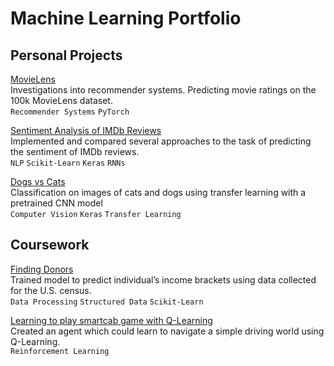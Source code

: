 Machine Learning Portfolio
==========================

Personal Projects
-----------------

[MovieLens](https://github.com/taylormitchell/taylormitchell.github.io/blob/master/nbs/movie-lens.ipynb)<br>
Investigations into recommender systems. Predicting movie ratings on the 100k MovieLens dataset.<br>
`Recommender Systems` `PyTorch` 

[Sentiment Analysis of IMDb Reviews](https://github.com/taylormitchell/taylormitchell.github.io/blob/master/nbs/imdb-reviews-sentiment-analysis.ipynb)<br>
Implemented and compared several approaches to the task of predicting the sentiment of IMDb reviews.<br>
`NLP` `Scikit-Learn` `Keras` `RNNs`

[Dogs vs Cats](https://github.com/taylormitchell/taylormitchell.github.io/blob/master/nbs/dogs-v-cats-redux.ipynb)<br>
Classification on images of cats and dogs using transfer learning with a pretrained CNN model<br>
`Computer Vision` `Keras` `Transfer Learning`

Coursework
----------

[Finding Donors](https://github.com/taylormitchell/taylormitchell.github.io/blob/master/nbs/finding_donors.ipynb)<br>
Trained model to predict individual’s income brackets using data collected for the U.S. census.<br>
`Data Processing` `Structured Data` `Scikit-Learn`

[Learning to play smartcab game with Q-Learning](https://github.com/taylormitchell/smartcab)<br>
Created an agent which could learn to navigate a simple driving world using Q-Learning.<br>
`Reinforcement Learning`

